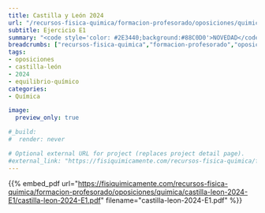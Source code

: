 ```yaml
---
title: Castilla y León 2024
url: "/recursos-fisica-quimica/formacion-profesorado/oposiciones/quimica/castilla-leon-2024-E1/"
subtitle: Ejercicio E1
summary: "<code style='color: #2E3440;background:#88C0D0'>NOVEDAD</code><br>Ejercicio E1."
breadcrumbs: ["recursos-fisica-quimica","formacion-profesorado","oposiciones","quimica"]
tags:
- oposiciones
- castilla-león
- 2024
- equilibrio-químico
categories:
- Química

image:
  preview_only: true

#_build:
#  render: never

# Optional external URL for project (replaces project detail page).
#external_link: "https://fisiquimicamente.com/recursos-fisica-quimica/formacion-profesorado/oposiciones/quimica/pais-vasco-2016-k1/pais-vasco-2016-k1.pdf"
---
```


{{% embed_pdf url="https://fisiquimicamente.com/recursos-fisica-quimica/formacion-profesorado/oposiciones/quimica/castilla-leon-2024-E1/castilla-leon-2024-E1.pdf" filename="castilla-leon-2024-E1.pdf" %}}